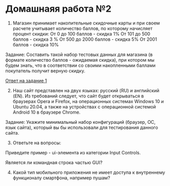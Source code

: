 # Домашнаяя работа №2


1. Магазин принимает накопительные скидочные карты и при своем расчете учитывает количество баллов, по которому начисляет процент скидки: От 0 до 100 баллов - скидка 1% От 101 до 500 баллов - скидка 3 % От 500 до 2000 баллов - скидка 5% От 2001 баллов - скидка 10%

Задание: Составить такой набор тестовых данных для магазина (в формате количество баллов - ожидаемая скидка), при котором мы будем знать, что в соответствии со своими накопленными баллами покупатель получит верную скидку.

[Ответ на задание 1](https://github.com/illiziumteney/y-lab/blob/main/homework_2/%D0%97%D0%B0%D0%B4%D0%B0%D0%BD%D0%B8%D0%B5_1.md)

2. Наш сайт представлен на двух языках: русский (RU) и английский (EN). Из требований следует, что сайт будет открываться в браузерах Opera и Firefox, на операционных системах Windows 10 и Ubuntu 20.04, а также на устройствах с операционной системой Android 10 в браузере Chrome.

Задание: Укажите минимальный набор конфигураций (браузер, ОС, язык сайта), который вы бы использовали для тестирования данного сайта.



3. Ответьте на вопросы:

Приведите пример - ui-элемента из категории Input Controls.

Является ли командная строка частью GUI?


4. Какой тип мобильного приложения не имеет доступа к внутреннему функционалу смартфона, например пушам?
